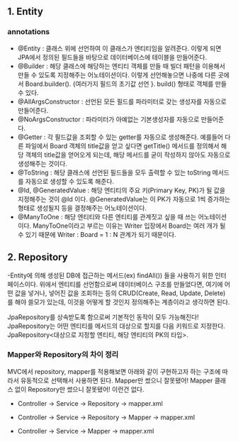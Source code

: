 
## 1. Entity


### annotations

* @Entity : 클래스 위에 선언하여 이 클래스가 엔티티임을 알려준다. 이렇게 되면 JPA에서 정의된 필드들을 바탕으로 데이터베이스에 테이블을 만들어준다.
* @Builder : 해당 클래스에 해당하는 엔티티 객체를 만들 때 빌더 패턴을 이용해서 만들 수 있도록 지정해주는 어노테이션이다. 이렇게 선언해놓으면 나중에 다른 곳에서 Board.builder(). {여러가지 필드의 초기값 선언 }. build() 형태로 객체를 만들 수 있다.
* @AllArgsConstructor : 선언된 모든 필드를 파라미터로 갖는 생성자를 자동으로 만들어준다.
* @NoArgsConstructor : 파라미터가 아예없는 기본생성자를 자동으로 만들어준다.
* @Getter : 각 필드값을 조회할 수 있는 getter를 자동으로 생성해준다. 예를들어 다른 파일에서 Board 객체의 title값을 얻고 싶다면 getTitle() 메서드를 정의해서 해당 객체의 title값을 얻어오게 되는데, 해당 메서드를 굳이 작성하지 않아도 자동으로 생성해주는 것이다.
* @ToString : 해당 클래스에 선언된 필드들을 모두 출력할 수 있는 toString 메서드를 자동으로 생성할 수 있도록 해준다.
* @Id, @GeneratedValue : 해당 엔티티의 주요 키(Primary Key, PK)가 될 값을 지정해주는 것이 @Id 이다. @GeneratedValue는 이 PK가 자동으로 1씩 증가하는 형태로 생성될지 등을 결정해주는 어노테이션이다.
* @ManyToOne : 해당 엔티티와 다른 엔티티를 관계짓고 싶을 때 쓰는 어노테이션이다. ManyToOne이라고 부르는 이유는 Writer 입장에서 Board는 여러 개가 될 수 있기 때문에 Writer : Board = 1 : N 관계가 되기 때문이다.

### 

## 2. Repository

-Entity에 의해 생성된 DB에 접근하는 메서드(ex) findAll()) 들을 사용하기 위한 인터페이스이다. 위에서 엔티티를 선언함으로써 데이터베이스 구조를 만들었다면, 여기에 어떤 값을 넣거나, 넣어진 값을 조회하는 등의 CRUD(Create, Read, Update, Delete)를 해야 쓸모가 있는데, 이것을 어떻게 할 것인지 정의해주는 계층이라고 생각하면 된다.

JpaRepository를 상속받도록 함으로써 기본적인 동작이 모두 가능해진다! JpaRepository는 어떤 엔티티를 메서드의 대상으로 할지를 다음 키워드로 지정한다. JpaRepository<대상으로 지정할 엔티티, 해당 엔티티의 PK의 타입>.



### Mapper와 Repository의 차이 정리

MVC에서 repository, mapper를 적용해보면 아래와 같이 구현하고자 하는 구조에 따라서 유동적으로 선택해서 사용하면 된다. Mapper만 썼으니 잘못됐어! Mapper 클래스 없이 Repository만 썼으니 잘못됐어! 이런건 없다.

- Controller -> Service -> Repository -> mapper.xml

- Controller -> Service -> Repository -> Mapper -> mapper.xml

- Controller -> Service -> Mapper -> mapper.xml